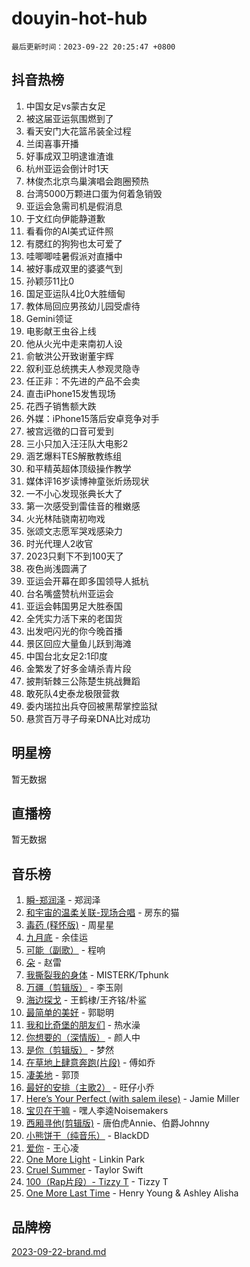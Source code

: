 # douyin-hot-hub

`最后更新时间：2023-09-22 20:25:47 +0800`

## 抖音热榜

1. 中国女足vs蒙古女足
1. 被这届亚运氛围燃到了
1. 看天安门大花篮吊装全过程
1. 兰闺喜事开播
1. 好事成双卫明逮谁渣谁
1. 杭州亚运会倒计时1天
1. 林俊杰北京鸟巢演唱会跑圈预热
1. 台湾5000万颗进口蛋为何着急销毁
1. 亚运会急需司机是假消息
1. 于文红向伊能静道歉
1. 看看你的AI美式证件照
1. 有腮红的狗狗也太可爱了
1. 哇唧唧哇暑假派对直播中
1. 被好事成双里的婆婆气到
1. 孙颖莎11比0
1. 国足亚运队4比0大胜缅甸
1. 教体局回应男孩幼儿园受虐待
1. Gemini领证
1. 电影献王虫谷上线
1. 他从火光中走来南初人设
1. 俞敏洪公开致谢董宇辉
1. 叙利亚总统携夫人参观灵隐寺
1. 任正非：不先进的产品不会卖
1. 直击iPhone15发售现场
1. 花西子销售额大跌
1. 外媒：iPhone15落后安卓竞争对手
1. 被宫远徵的口音可爱到
1. 三小只加入汪汪队大电影2
1. 涵艺爆料TES解散教练组
1. 和平精英超体顶级操作教学
1. 媒体评16岁读博神童张炘炀现状
1. 一不小心发现张典长大了
1. 第一次感受到雷佳音的稚嫩感
1. 火光林陆骁南初吻戏
1. 张颂文志愿军哭戏感染力
1. 时光代理人2收官
1. 2023只剩下不到100天了
1. 夜色尚浅圆满了
1. 亚运会开幕在即多国领导人抵杭
1. 台名嘴盛赞杭州亚运会
1. 亚运会韩国男足大胜泰国
1. 全凭实力活下来的老国货
1. 出发吧闪光的你今晚首播
1. 景区回应大量鱼儿跃到海滩
1. 中国台北女足2:1印度
1. 金繁发了好多金靖杀青片段
1. 披荆斩棘三公陈楚生挑战舞蹈
1. 敢死队4史泰龙极限营救
1. 委内瑞拉出兵夺回被黑帮掌控监狱
1. 悬赏百万寻子母亲DNA比对成功

## 明星榜

暂无数据

## 直播榜

暂无数据

## 音乐榜

1. [瞬-郑润泽](https://sf3-cdn-tos.douyinstatic.com/obj/tos-cn-ve-2774/oYXHIohzvbNAzBhHgyksWpRM4bfkDsBdBDAynw) - 郑润泽
1. [和宇宙的温柔关联-现场合唱](https://sf6-cdn-tos.douyinstatic.com/obj/tos-cn-ve-2774/o0hONGDYQBgk0e5bqDeQOonVmncA6tC2nBwZLT) - 房东的猫
1. [毒药 (释怀版)](https://sf3-cdn-tos.douyinstatic.com/obj/tos-cn-ve-2774/oYILMEAzspdZBIzy4frJNB8ZHPHWAhiwowd4Ad) - 周星星
1. [九月底](https://sf3-cdn-tos.douyinstatic.com/obj/tos-cn-ve-2774/oMfewG4PDTFhF8iz3OGQ7ABH5i6fCgnMaoCbzZ) - 余佳运
1. [可能（副歌）](https://sf6-cdn-tos.douyinstatic.com/obj/tos-cn-ve-2774/cde1731888894259b333569393c2fb51) - 程响
1. [朵](https://sf6-cdn-tos.douyinstatic.com/obj/tos-cn-ve-2774/932f5bdfcd7c47b880525e92ab8a4999) - 赵雷
1. [我撕裂我的身体](https://sf6-cdn-tos.douyinstatic.com/obj/tos-cn-ve-2774/o0cWZzf7vIzpjLQBHPXwtFhMxYUvsP8AoC8EgA) - MISTERK/Tphunk
1. [万疆（剪辑版）](https://sf6-cdn-tos.douyinstatic.com/obj/tos-cn-ve-2774/ooG7oVgFlDTelKCjCsTTobQvbdtj1BBQXnfZd8) - 李玉刚
1. [海边探戈](https://sf6-cdn-tos.douyinstatic.com/obj/tos-cn-ve-2774/os9gE0VQCGqt6VQkZDyBBYvfSDY0QFe3vVmubn) - 王鹤棣/王齐铭/朴鲨
1. [最简单的美好](https://sf3-cdn-tos.douyinstatic.com/obj/tos-cn-ve-2774/a3623594908d4f208709c19c9584f981) - 郭聪明
1. [我和比奇堡的朋友们](https://sf6-cdn-tos.douyinstatic.com/obj/tos-cn-ve-2774/f0505db981ea4a6d91453a15924a82aa) - 热水澡
1. [你想要的（深情版）](https://sf3-cdn-tos.douyinstatic.com/obj/tos-cn-ve-2774/oIMnk8GFpoYUtBP39qsBLeMCDPQxxYcI4gbeZS) - 颜人中
1. [是你（剪辑版）](https://sf6-cdn-tos.douyinstatic.com/obj/tos-cn-ve-2774/46019dae783c4c969944217fe1cfafc4) - 梦然
1. [在草地上肆意奔跑(片段)](https://sf6-cdn-tos.douyinstatic.com/obj/tos-cn-ve-2774/8831d494742f45dabdfa8adb8b817259) - 傅如乔
1. [凄美地](https://sf3-cdn-tos.douyinstatic.com/obj/tos-cn-ve-2774/oshF4RgFMhmTSa4jCaHNUXI0NetFtBBQBzBZdf) - 郭顶
1. [最好的安排（主歌2）](https://sf6-cdn-tos.douyinstatic.com/obj/tos-cn-ve-2774/oMMZX1DuHpMwgoDztBmZswgQnbCeeANZxBHkFY) - 旺仔小乔
1. [Here’s Your Perfect (with salem ilese)](https://sf3-cdn-tos.douyinstatic.com/obj/tos-cn-ve-2774/076b1576c6c546598f803fe53da388a7) - Jamie Miller
1. [宝贝在干嘛](https://sf3-cdn-tos.douyinstatic.com/obj/tos-cn-ve-2774/okW4hBCfJI5B2ZEgTCtikhMW7IafzNrBQIYkpJ) - 嘿人李逵Noisemakers
1. [西厢寻他(剪辑版)](https://sf3-cdn-tos.douyinstatic.com/obj/tos-cn-ve-2774/oUsAVfAQKlRNxEv5qxvIB8o5qmIWUcXbzJKJhw) - 唐伯虎Annie、伯爵Johnny
1. [小熊饼干（纯音乐）](https://sf6-cdn-tos.douyinstatic.com/obj/tos-cn-ve-2774/c25d7893334c4ded99a2ae09f9e2a7d6) - BlackDD
1. [爱你](https://sf6-cdn-tos.douyinstatic.com/obj/tos-cn-ve-2774/738d8b240f1e4519b44cf31c84e02e24) - 王心凌
1. [One More Light](https://sf6-cdn-tos.douyinstatic.com/obj/tos-cn-ve-2774/okIBCInhecoGOE5h6ZvqCBYtfXCIMQEbgkRKgD) - Linkin Park
1. [Cruel Summer](https://sf6-cdn-tos.douyinstatic.com/obj/tos-cn-ve-2774/b35ad770e6d4495abefaa493fa46b555) - Taylor Swift
1. [100（Rap片段）- Tizzy T](https://sf3-cdn-tos.douyinstatic.com/obj/tos-cn-ve-2774/f3d21de5ab834c0f9bb7443c06f73d04) - Tizzy T
1. [One More Last Time](https://sf3-cdn-tos.douyinstatic.com/obj/tos-cn-ve-2774/oAzTlo0LUAdCAIhjktsKWcLAEUKmZwGcOoB1fy) - Henry Young & Ashley Alisha

## 品牌榜

[2023-09-22-brand.md](2023-09-22-brand.md)
